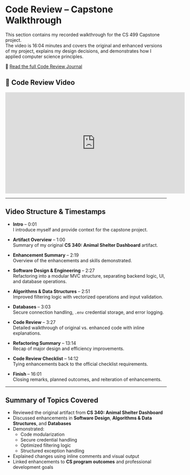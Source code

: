 # Code Review – Capstone Walkthrough

This section contains my recorded walkthrough for the CS 499 Capstone project.  
The video is 16:04 minutes and covers the original and enhanced versions of my project, explains my design decisions, and demonstrates how I applied computer science principles.

📄 [Read the full Code Review Journal](code_review_journal.md)

## 🎥 Code Review Video
<iframe width="560" height="315" src="https://www.youtube.com/embed/DXgBW47WSRQ" title="Animal Shelter Code Review – CS 499 Capstone" frameborder="0" allowfullscreen></iframe>

---

## Video Structure & Timestamps

- **Intro** – 0:01  
  I introduce myself and provide context for the capstone project.
  
- **Artifact Overview** – 1:00  
  Summary of my original **CS 340: Animal Shelter Dashboard** artifact.
  
- **Enhancement Summary** – 2:19  
  Overview of the enhancements and skills demonstrated.
  
- **Software Design & Engineering** – 2:27  
  Refactoring into a modular MVC structure, separating backend logic, UI, and database operations.
  
- **Algorithms & Data Structures** – 2:51  
  Improved filtering logic with vectorized operations and input validation.
  
- **Databases** – 3:03  
  Secure connection handling, `.env` credential storage, and error logging.
  
- **Code Review** – 3:27  
  Detailed walkthrough of original vs. enhanced code with inline explanations.
  
- **Refactoring Summary** – 13:14  
  Recap of major design and efficiency improvements.
  
- **Code Review Checklist** – 14:12  
  Tying enhancements back to the official checklist requirements.
  
- **Finish** – 16:01  
  Closing remarks, planned outcomes, and reiteration of enhancements.

---

## Summary of Topics Covered

- Reviewed the original artifact from **CS 340: Animal Shelter Dashboard**
- Discussed enhancements in **Software Design**, **Algorithms & Data Structures**, and **Databases**
- Demonstrated:
  - Code modularization  
  - Secure credential handling  
  - Optimized filtering logic  
  - Structured exception handling  
- Explained changes using inline comments and visual output
- Linked enhancements to **CS program outcomes** and professional development goals
